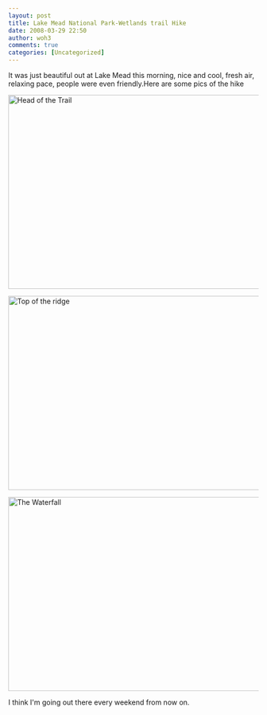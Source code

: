 ```yaml
---
layout: post
title: Lake Mead National Park-Wetlands trail Hike
date: 2008-03-29 22:50
author: woh3
comments: true
categories: [Uncategorized]
---
```

It was just beautiful out at Lake Mead this morning, nice and cool, fresh air, relaxing pace, people were even friendly.Here are some pics of the hike

<a title="Head of the Trail" href="http://willharris.files.wordpress.com/2008/03/head-of-the-trail.jpg"><img src="http://willharris.files.wordpress.com/2008/03/head-of-the-trail.jpg" alt="Head of the Trail" width="520" height="390" /></a>

<a title="Top of the ridge" href="http://willharris.files.wordpress.com/2008/03/top-of-ridge.jpg"><img src="http://willharris.files.wordpress.com/2008/03/top-of-ridge.jpg" alt="Top of the ridge" width="520" height="390" /></a>

<a title="The Waterfall" href="http://willharris.files.wordpress.com/2008/03/minor-waterfall.jpg"><img src="http://willharris.files.wordpress.com/2008/03/minor-waterfall.jpg" alt="The Waterfall" width="520" height="390" /></a>

I think I'm going out there every weekend from now on.
